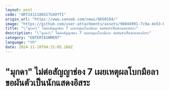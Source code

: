 ```yaml
---
layout: post
code: "ART2411180427U4OYTI"
origin_url: "https://www.sanook.com/news/9650194/"
image: "https://github.com/user-attachments/assets/96044991-7c9a-4e53-bd29-b00cc98bf6ab"
title: "\"มุกดา\" ไม่ต่อสัญญาช่อง 7 เผยเหตุผลโบกมือลา ขอผันตัวเป็นนักแสดงอิสระ"
description: "\"มุกดา\" ไม่ต่อสัญญาช่อง 7 เผยเหตุผลโบกมือลา ขอผันตัวเป็นนักแสดงอิสระ"
category: "ENTERTAINMENT"
language: "th"
date: 2024-11-18T04:31:05.160Z
---
```


# "มุกดา" ไม่ต่อสัญญาช่อง 7 เผยเหตุผลโบกมือลา ขอผันตัวเป็นนักแสดงอิสระ
